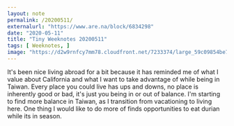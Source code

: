 ```yaml
---
layout: note
permalink: /20200511/
externalurl: "https://www.are.na/block/6834298"
date: "2020-05-11"
title: "Tiny Weeknotes 20200511"
tags: [ Weeknotes, ]
image: "https://d2w9rnfcy7mm78.cloudfront.net/7233374/large_59c09854be7873d556013ec1efe48d36.jpg?1589166972?bc=0"
---
```

It's been nice living abroad for a bit because it has reminded me of what I value about California and what I want to take advantage of while being in Taiwan. Every place you could live has ups and downs, no place is inherently good or bad, it's just you being in or out of balance. I'm starting to find more balance in Taiwan, as I transition from vacationing to living here. One thing I would like to do more of finds opportunities to eat durian while its in season.
